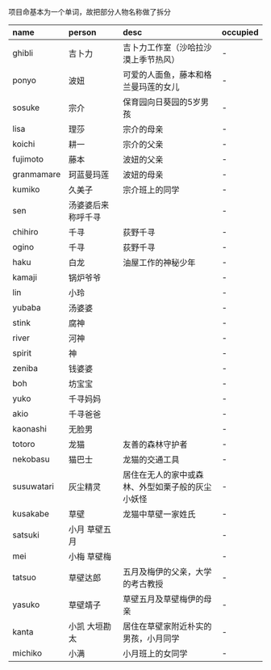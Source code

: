项目命基本为一个单词，故把部分人物名称做了拆分

| name | person | desc | occupied |
| :--- | :---- | :---- | :---- |
| ghibli     | 吉卜力   |  吉卜力工作室（沙哈拉沙漠上季节热风） | - |
| ponyo      | 波妞     | 可爱的人面鱼，藤本和格兰曼玛莲的女儿 | - |
| sosuke     | 宗介     | 保育园向日葵园的5岁男孩 | - |
| lisa       | 理莎     | 宗介的母亲 | - |
| koichi       | 耕一    | 宗介的父亲 | - |
| fujimoto   | 藤本      | 波妞的父亲  | - |
| granmamare     | 珂蓝曼玛莲    | 波妞的母亲 | - |
| kumiko     | 久美子    | 宗介班上的同学 | - |
| sen        | 汤婆婆后来称呼千寻 |  | - |
| chihiro    | 千寻 | 荻野千寻 | - |
| ogino      | 千寻 | 荻野千寻 | - |
| haku       | 白龙| 油屋工作的神秘少年 | - |
| kamaji     | 锅炉爷爷|  | - |
| lin        | 小玲 |  | - |
| yubaba     | 汤婆婆|  | - |
| stink      | 腐神|  | - |
| river      | 河神|  | - |
| spirit     | 神|  | - |
| zeniba     | 钱婆婆 |  | - |
| boh        | 坊宝宝|  | - |
| yuko       | 千寻妈妈|  | - |
| akio       | 千寻爸爸|  | - |
| kaonashi   | 无脸男  |  | - |
| totoro     | 龙猫| 友善的森林守护者 | - |
| nekobasu   | 猫巴士| 龙猫的交通工具 | - |
| susuwatari | 灰尘精灵 | 居住在无人的家中或森林、外型如栗子般的灰尘小妖怪 | - |
| kusakabe   | 草壁 | 龙猫中草壁一家姓氏 | - |
| satsuki    | 小月 草壁五月|  | - |
| mei        |小梅 草壁梅 |  | - |
| tatsuo     | 草壁达郎 | 五月及梅伊的父亲，大学的考古教授 | - |
| yasuko     | 草壁靖子 | 草壁五月及草壁梅伊的母亲 | - |
| kanta      | 小凯 大垣勘太 | 居住在草壁家附近朴实的男孩，小月同学 | - |
| michiko    | 小满 | 小月班上的女同学 | - |

